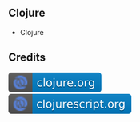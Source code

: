 Clojure
-------

- Clojure

Credits
-------
[![image](
Credits/clojure.org.svg?raw=true)](https://clojure.org/)  
[![image](
Credits/clojurescript.org.svg?raw=true)](https://clojurescript.org/)
